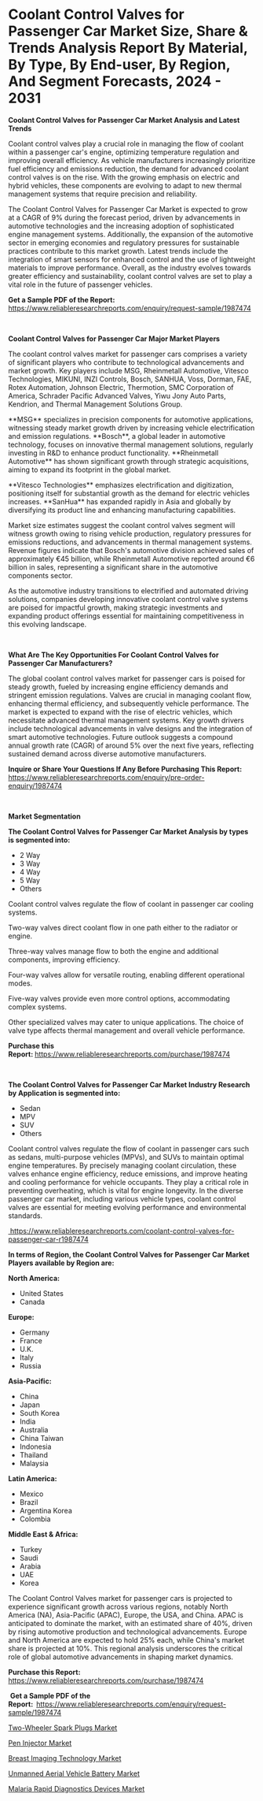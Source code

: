 <p><h1>Coolant Control Valves for Passenger Car Market Size, Share & Trends Analysis Report By Material, By Type, By End-user, By Region, And Segment Forecasts, 2024 - 2031</h1></p><p><strong>Coolant Control Valves for Passenger Car Market Analysis and Latest Trends</strong></p>
<p><p>Coolant control valves play a crucial role in managing the flow of coolant within a passenger car's engine, optimizing temperature regulation and improving overall efficiency. As vehicle manufacturers increasingly prioritize fuel efficiency and emissions reduction, the demand for advanced coolant control valves is on the rise. With the growing emphasis on electric and hybrid vehicles, these components are evolving to adapt to new thermal management systems that require precision and reliability.</p><p>The Coolant Control Valves for Passenger Car Market is expected to grow at a CAGR of 9% during the forecast period, driven by advancements in automotive technologies and the increasing adoption of sophisticated engine management systems. Additionally, the expansion of the automotive sector in emerging economies and regulatory pressures for sustainable practices contribute to this market growth. Latest trends include the integration of smart sensors for enhanced control and the use of lightweight materials to improve performance. Overall, as the industry evolves towards greater efficiency and sustainability, coolant control valves are set to play a vital role in the future of passenger vehicles.</p></p>
<p><strong>Get a Sample PDF of the Report:&nbsp;</strong> <a href="https://www.reliableresearchreports.com/enquiry/request-sample/1987474?utm_campaign=12&utm_medium=2&utm_source=Github&utm_content=ia&utm_term=04112024&utm_id=coolant-control-valves-for-passenger-car">https://www.reliableresearchreports.com/enquiry/request-sample/1987474</a></p>
<p>&nbsp;</p>
<p><strong>Coolant Control Valves for Passenger Car Major Market Players</strong></p>
<p><p>The coolant control valves market for passenger cars comprises a variety of significant players who contribute to technological advancements and market growth. Key players include MSG, Rheinmetall Automotive, Vitesco Technologies, MIKUNI, INZI Controls, Bosch, SANHUA, Voss, Dorman, FAE, Rotex Automation, Johnson Electric, Thermotion, SMC Corporation of America, Schrader Pacific Advanced Valves, Yiwu Jony Auto Parts, Kendrion, and Thermal Management Solutions Group.</p><p>**MSG** specializes in precision components for automotive applications, witnessing steady market growth driven by increasing vehicle electrification and emission regulations. **Bosch**, a global leader in automotive technology, focuses on innovative thermal management solutions, regularly investing in R&D to enhance product functionality. **Rheinmetall Automotive** has shown significant growth through strategic acquisitions, aiming to expand its footprint in the global market.</p><p>**Vitesco Technologies** emphasizes electrification and digitization, positioning itself for substantial growth as the demand for electric vehicles increases. **SanHua** has expanded rapidly in Asia and globally by diversifying its product line and enhancing manufacturing capabilities.</p><p>Market size estimates suggest the coolant control valves segment will witness growth owing to rising vehicle production, regulatory pressures for emissions reductions, and advancements in thermal management systems. Revenue figures indicate that Bosch's automotive division achieved sales of approximately €45 billion, while Rheinmetall Automotive reported around €6 billion in sales, representing a significant share in the automotive components sector.</p><p>As the automotive industry transitions to electrified and automated driving solutions, companies developing innovative coolant control valve systems are poised for impactful growth, making strategic investments and expanding product offerings essential for maintaining competitiveness in this evolving landscape.</p></p>
<p>&nbsp;</p>
<p><strong>What Are The Key Opportunities For Coolant Control Valves for Passenger Car Manufacturers?</strong></p>
<p><p>The global coolant control valves market for passenger cars is poised for steady growth, fueled by increasing engine efficiency demands and stringent emission regulations. Valves are crucial in managing coolant flow, enhancing thermal efficiency, and subsequently vehicle performance. The market is expected to expand with the rise of electric vehicles, which necessitate advanced thermal management systems. Key growth drivers include technological advancements in valve designs and the integration of smart automotive technologies. Future outlook suggests a compound annual growth rate (CAGR) of around 5% over the next five years, reflecting sustained demand across diverse automotive manufacturers.</p></p>
<p><strong>Inquire or Share Your Questions If Any Before Purchasing This Report:</strong> <a href="https://www.reliableresearchreports.com/enquiry/pre-order-enquiry/1987474?utm_campaign=12&utm_medium=2&utm_source=Github&utm_content=ia&utm_term=04112024&utm_id=coolant-control-valves-for-passenger-car">https://www.reliableresearchreports.com/enquiry/pre-order-enquiry/1987474</a></p>
<p>&nbsp;</p>
<p><strong>Market Segmentation</strong></p>
<p><strong>The Coolant Control Valves for Passenger Car Market Analysis by types is segmented into:</strong></p>
<p><ul><li>2 Way</li><li>3 Way</li><li>4 Way</li><li>5 Way</li><li>Others</li></ul></p>
<p><p>Coolant control valves regulate the flow of coolant in passenger car cooling systems. </p><p>Two-way valves direct coolant flow in one path either to the radiator or engine. </p><p>Three-way valves manage flow to both the engine and additional components, improving efficiency. </p><p>Four-way valves allow for versatile routing, enabling different operational modes. </p><p>Five-way valves provide even more control options, accommodating complex systems. </p><p>Other specialized valves may cater to unique applications. The choice of valve type affects thermal management and overall vehicle performance.</p></p>
<p><strong>Purchase this Report:&nbsp;</strong><a href="https://www.reliableresearchreports.com/purchase/1987474?utm_campaign=12&utm_medium=2&utm_source=Github&utm_content=ia&utm_term=04112024&utm_id=coolant-control-valves-for-passenger-car">https://www.reliableresearchreports.com/purchase/1987474</a></p>
<p>&nbsp;</p>
<p><strong>The Coolant Control Valves for Passenger Car Market Industry Research by Application is segmented into:</strong></p>
<p><ul><li>Sedan</li><li>MPV</li><li>SUV</li><li>Others</li></ul></p>
<p><p>Coolant control valves regulate the flow of coolant in passenger cars such as sedans, multi-purpose vehicles (MPVs), and SUVs to maintain optimal engine temperatures. By precisely managing coolant circulation, these valves enhance engine efficiency, reduce emissions, and improve heating and cooling performance for vehicle occupants. They play a critical role in preventing overheating, which is vital for engine longevity. In the diverse passenger car market, including various vehicle types, coolant control valves are essential for meeting evolving performance and environmental standards.</p></p>
<p><a href="https://www.reliableresearchreports.com/coolant-control-valves-for-passenger-car-r1987474?utm_campaign=12&utm_medium=2&utm_source=Github&utm_content=ia&utm_term=04112024&utm_id=coolant-control-valves-for-passenger-car">&nbsp;https://www.reliableresearchreports.com/coolant-control-valves-for-passenger-car-r1987474</a></p>
<p><strong>In terms of Region, the Coolant Control Valves for Passenger Car Market Players available by Region are:</strong></p>
<p>
    <p> <strong> North America: </strong>
        <ul>
            <li>United States</li>
            <li>Canada</li>
        </ul>
        </p> 
    <p> <strong> Europe: </strong>
        <ul>
            <li>Germany</li>
            <li>France</li>
            <li>U.K.</li>
            <li>Italy</li>
            <li>Russia</li>
        </ul>
        </p> 
    <p> <strong> Asia-Pacific: </strong>
        <ul>
            <li>China</li>
            <li>Japan</li>
            <li>South Korea</li>
            <li>India</li>
            <li>Australia</li>
            <li>China Taiwan</li>
            <li>Indonesia</li>
            <li>Thailand</li>
            <li>Malaysia</li>
        </ul>
        </p> 
    <p> <strong> Latin America: </strong>
        <ul>
            <li>Mexico</li>
            <li>Brazil</li>
            <li>Argentina Korea</li>
            <li>Colombia</li>
        </ul>
        </p> 
    <p> <strong> Middle East & Africa: </strong>
        <ul>
            <li>Turkey</li>
            <li>Saudi</li>
            <li>Arabia</li>
            <li>UAE</li>
            <li>Korea</li>
        </ul>
    </p>
    </p>
<p><p>The Coolant Control Valves market for passenger cars is projected to experience significant growth across various regions, notably North America (NA), Asia-Pacific (APAC), Europe, the USA, and China. APAC is anticipated to dominate the market, with an estimated share of 40%, driven by rising automotive production and technological advancements. Europe and North America are expected to hold 25% each, while China's market share is projected at 10%. This regional analysis underscores the critical role of global automotive advancements in shaping market dynamics.</p></p>
<p><strong>Purchase this Report: </strong><a href="https://www.reliableresearchreports.com/purchase/1987474?utm_campaign=12&utm_medium=2&utm_source=Github&utm_content=ia&utm_term=04112024&utm_id=coolant-control-valves-for-passenger-car">https://www.reliableresearchreports.com/purchase/1987474</a></p>
<p>&nbsp;<strong>Get a Sample PDF of the Report:&nbsp;&nbsp;</strong><a href="https://www.reliableresearchreports.com/enquiry/request-sample/1987474?utm_campaign=12&utm_medium=2&utm_source=Github&utm_content=ia&utm_term=04112024&utm_id=coolant-control-valves-for-passenger-car">https://www.reliableresearchreports.com/enquiry/request-sample/1987474</a></p>
<p><strong></strong></p>
<p><p><a href="https://github.com/ambertqocronceb/Market-Research-Report-List-1/blob/main/two-wheeler-spark-plugs-market.md?utm_campaign=12&utm_medium=2&utm_source=Github&utm_content=ia&utm_term=04112024&utm_id=coolant-control-valves-for-passenger-car">Two-Wheeler Spark Plugs Market</a></p><p><a href="https://issuu.com/reportprime-2/docs/pen-injector-market-size-2030.pptx_7865e5d4138571?utm_campaign=12&utm_medium=2&utm_source=Github&utm_content=ia&utm_term=04112024&utm_id=coolant-control-valves-for-passenger-car">Pen Injector Market</a></p><p><a href="https://issuu.com/reportprime-2/docs/breast-imaging-technology-market-si_cea91719fd40d8?utm_campaign=12&utm_medium=2&utm_source=Github&utm_content=ia&utm_term=04112024&utm_id=coolant-control-valves-for-passenger-car">Breast Imaging Technology Market</a></p><p><a href="https://github.com/ellinutterosx5/Market-Research-Report-List-1/blob/main/unmanned-aerial-vehicle-battery-market.md?utm_campaign=12&utm_medium=2&utm_source=Github&utm_content=ia&utm_term=04112024&utm_id=coolant-control-valves-for-passenger-car">Unmanned Aerial Vehicle Battery Market</a></p><p><a href="https://issuu.com/reportprime-2/docs/malaria-rapid-diagnostics-devices-m_45035982800516?utm_campaign=12&utm_medium=2&utm_source=Github&utm_content=ia&utm_term=04112024&utm_id=coolant-control-valves-for-passenger-car">Malaria Rapid Diagnostics Devices Market</a></p></p>